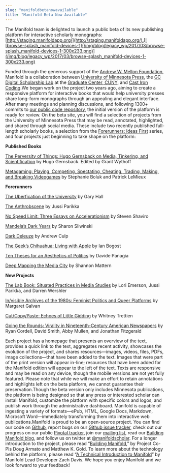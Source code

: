 ```yaml
---
slug: "manifoldbetanowavailable"
title: "Manifold Beta Now Available"
---
```




<!--truncate-->

The Manifold team is delighted to launch a public beta of its new publishing platform for interactive scholarly monographs: [http://staging.manifoldapp.org/](http://staging.manifoldapp.org/).[![browse-splash_manifold-devices-1](/img/blog/legacy_wp/2017/03/browse-splash_manifold-devices-1-300x233.png)](/img/blog/legacy_wp/2017/03/browse-splash_manifold-devices-1-300x233.png)

Funded through the generous support of the [Andrew W. Mellon Foundation](https://mellon.org/), Manifold is a collaboration between [University of Minnesota Press](http://www.upress.umn.edu/), the [GC Digital Scholarship Lab](http://gcdsl.commons.gc.cuny.edu/) at the [Graduate Center, CUNY](http://www.gc.cuny.edu/Home), and [Cast Iron Coding](http://castironcoding.com/).We began work on the project two years ago, aiming to create a responsive platform for interactive books that would help university presses share long-form monographs through an appealing and elegant interface. After many meetings and planning discussions, and following 1300+ commits to [our public code repository](https://github.com/ManifoldScholar/manifold), the initial version of the platform is ready for review. On the beta site, you will find a selection of projects from the University of Minnesota Press that may be read, annotated, highlighted, and shared through social media. These include two recently published full-length scholarly books, a selection from the [Forerunners: Ideas First](https://www.upress.umn.edu/book-division/series/forerunners-ideas-first) series, and four projects just beginning to take shape on the platform:

**Published Books**

[The Perversity of Things: Hugo Gernsback on Media, Tinkering, and Scientification](https://manifold.umn.edu/projects/the-perversity-of-things) by Hugo Gernsback. Edited by Grant Wythoff

[Metagaming: Playing, Competing, Spectating, Cheating, Trading, Making, and Breaking Videogames](https://manifold.umn.edu/projects/metagaming) by Stephanie Boluk and Patrick LeMieux

**Forerunners**

[The Uberfication of the University](https://manifold.umn.edu/projects/the-uberfication-of-the-university) by Gary Hall

[The Anthrobscene](https://manifold.umn.edu/projects/the-anthrobscene) by Jussi Parikka

[No Speed Limit: Three Essays on Accelerationism](https://manifold.umn.edu/projects/no-speed-limit) by Steven Shaviro

[Mandela’s Dark Years](https://manifold.umn.edu/projects/mandela-s-dark-years) by Sharon Sliwinski

[Dark Deleuze](https://manifold.umn.edu/projects/dark-deleuze) by Andrew Culp

[The Geek’s Chihuahua: Living with Apple](https://manifold.umn.edu/projects/the-geek-s-chihuahua) by Ian Bogost

[Ten Theses for an Aesthetics of Politics](https://manifold.umn.edu/projects/ten-theses-for-an-aesthetics-of-politics) by Davide Panagia

[Deep Mapping the Media City](https://manifold.umn.edu/projects/deep-mapping-the-media-city) by Shannon Mattern

**New Projects**

[The Lab Book: Situated Practices in Media Studies](https://manifold.umn.edu/projects/the-lab-book) by Lori Emerson, Jussi Parikka, and Darren Wershler

[In/visible Archives of the 1980s: Feminist Politics and Queer Platforms](https://manifold.umn.edu/projects/in-visible-archives-of-the-1980s) by Margaret Galvan

[Cut/Copy/Paste: Echoes of Little Gidding](https://manifold.umn.edu/projects/cut-copy-paste) by Whitney Trettien

[Going the Rounds: Virality in Nineteenth-Century American Newspapers](https://manifold.umn.edu/projects/going-the-rounds) by Ryan Cordell, David Smith, Abby Mullen, and Jonathan Fitzgerald

Each project has a homepage that presents an overview of the text, provides a quick link to the text, aggregates recent activity, showcases the evolution of the project, and shares resources—images, videos, files, PDFs, image collections—that have been added to the text. Images that were part of the print version will appear in-line; resources that have been added for the Manifold edition will appear to the left of the text. Texts are responsive and may be read on any device, though the mobile versions are not yet fully featured. Please note that while we will make an effort to retain annotations and highlights left on the beta platform, we cannot guarantee their preservation.Though the beta version only includes Minnesota publications, the platform is being designed so that any press or interested scholar can install Manifold, customize the platform with specific colors and logos, and publish work through the administrative dashboard. Manifold is capable of ingesting a variety of formats—ePub, HTML, Google Docs, Markdown, Microsoft Word—immediately transforming them into interactive web publications.Manifold is proud to be an open-source project. You can find our code on [Github](https://github.com/ManifoldScholar/manifold), report bugs on our [Github issue tracker](https://github.com/ManifoldScholar/manifold/issues), check out our progress on our public [Pivotal tracker](https://www.pivotaltracker.com/n/projects/1457566/), join our [mailing list](http://umn.us14.list-manage.com/subscribe?u=81a2cb4ebc9b47294521b4148&id=501876d6d5), read our [Building Manifold blog](../blog/2015-10-22-building-manifold.md), and follow us on twitter at [@manifoldscholar](https://twitter.com/ManifoldScholar). For a longer introduction to the project, please read “[Building Manifold](../blog/2015-10-22-building-manifold.md),” by Project Co-PIs Doug Armato and Matthew K. Gold. To learn more about the technology behind the platform, please read “[A Technical Introduction to Manifold](../blog/2015-12-03-a-technical-introduction-to-manifold.md)” by Manifold Lead Developer Zach Davis. We hope you enjoy Manifold and we look forward to your feedback!
